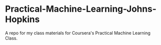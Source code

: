# Practical-Machine-Learning-Johns-Hopkins

A repo for my class materials for Coursera's Practical Machine Learning Class.

